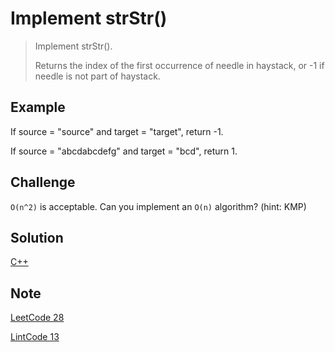 # Implement strStr()

> Implement strStr().
>
> Returns the index of the first occurrence of needle in haystack, or -1 if needle is not part of haystack.

## Example

If source = "source" and target = "target", return -1.

If source = "abcdabcdefg" and target = "bcd", return 1.

## Challenge

`O(n^2)` is acceptable. Can you implement an `O(n)` algorithm? (hint: KMP)

## Solution

[C++](solution1.cpp)


## Note

[LeetCode 28](https://leetcode.com/problems/implement-strstr/)

[LintCode 13](https://www.lintcode.com/en/problem/strstr/)